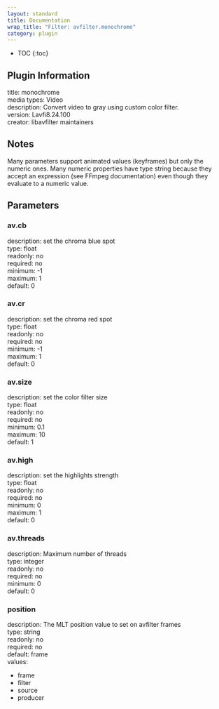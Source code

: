 ```yaml
---
layout: standard
title: Documentation
wrap_title: "Filter: avfilter.monochrome"
category: plugin
---
```

* TOC
{:toc}

## Plugin Information

title: monochrome  
media types:
Video  
description: Convert video to gray using custom color filter.  
version: Lavfi8.24.100  
creator: libavfilter maintainers  

## Notes

Many parameters support animated values (keyframes) but only the numeric ones. Many numeric properties have type string because they accept an expression (see FFmpeg documentation) even though they evaluate to a numeric value.

## Parameters

### av.cb

  
description:
set the chroma blue spot  
type: float  
readonly: no  
required: no  
minimum: -1  
maximum: 1  
default: 0  

### av.cr

  
description:
set the chroma red spot  
type: float  
readonly: no  
required: no  
minimum: -1  
maximum: 1  
default: 0  

### av.size

  
description:
set the color filter size  
type: float  
readonly: no  
required: no  
minimum: 0.1  
maximum: 10  
default: 1  

### av.high

  
description:
set the highlights strength  
type: float  
readonly: no  
required: no  
minimum: 0  
maximum: 1  
default: 0  

### av.threads

  
description:
Maximum number of threads  
type: integer  
readonly: no  
required: no  
minimum: 0  
default: 0  

### position

  
description:
The MLT position value to set on avfilter frames  
type: string  
readonly: no  
required: no  
default: frame  
values:  

* frame
* filter
* source
* producer

